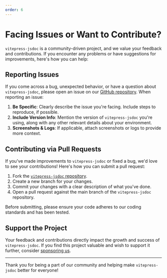 ```yaml
---
order: 6
---
```


# Facing Issues or Want to Contribute?

`vitepress-jsdoc` is a community-driven project, and we value your feedback and contributions. If you encounter any problems or have suggestions for improvements, here's how you can help:

## Reporting Issues

If you come across a bug, unexpected behavior, or have a question about `vitepress-jsdoc`, please open an issue on our [GitHub repository](https://github.com/blakmatrix/vitepress-jsdoc). When reporting an issue:

1. **Be Specific**: Clearly describe the issue you're facing. Include steps to reproduce, if possible.
2. **Include Version Info**: Mention the version of `vitepress-jsdoc` you're using, along with any other relevant details about your environment.
3. **Screenshots & Logs**: If applicable, attach screenshots or logs to provide more context.

## Contributing via Pull Requests

If you've made improvements to `vitepress-jsdoc` or fixed a bug, we'd love to see your contributions! Here's how you can submit a pull request:

1. Fork the [`vitepress-jsdoc` repository](https://github.com/blakmatrix/vitepress-jsdoc).
2. Create a new branch for your changes.
3. Commit your changes with a clear description of what you've done.
4. Open a pull request against the main branch of the `vitepress-jsdoc` repository.

Before submitting, please ensure your code adheres to our coding standards and has been tested.

## Support the Project

Your feedback and contributions directly impact the growth and success of `vitepress-jsdoc`. If you find this project valuable and wish to support it further, consider [sponsoring us](https://github.com/blakmatrix/vitepress-jsdoc?sponsor=1).

---

Thank you for being a part of our community and helping make `vitepress-jsdoc` better for everyone!
